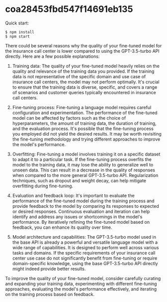 # coa28453fbd547f14691eb135

Quick start:

```
$ npm install
$ npm start
````


There could be several reasons why the quality of your fine-tuned model for the insurance call center is lower compared to using the GPT-3.5-turbo API directly. Here are a few possible explanations:

1. Training data: The quality of your fine-tuned model heavily relies on the quality and relevance of the training data you provided. If the training data is not representative of the specific domain and use case of insurance call centers, the model may not perform optimally. It's crucial to ensure that the training data is diverse, specific, and covers a range of scenarios and customer queries typically encountered in insurance call centers.

2. Fine-tuning process: Fine-tuning a language model requires careful configuration and experimentation. The performance of the fine-tuned model can be affected by factors such as the choice of hyperparameters, the amount of training data, the duration of training, and the evaluation process. It's possible that the fine-tuning process you employed did not yield the desired results. It may be worth revisiting the fine-tuning methodology and trying different approaches to improve the model's performance.

3. Overfitting: Fine-tuning a model involves training it on a specific dataset to adapt it to a particular task. If the fine-tuning process overfits the model to the training data, it may lose the ability to generalize well to unseen data. This can result in a decrease in the quality of responses when compared to the more general GPT-3.5-turbo API. Regularization techniques, such as dropout and weight decay, can help mitigate overfitting during fine-tuning.

4. Evaluation and feedback loop: It's important to evaluate the performance of the fine-tuned model during the training process and provide feedback to the model by comparing its responses to expected or desired responses. Continuous evaluation and iteration can help identify and address any issues or shortcomings in the model's performance. By iteratively refining the fine-tuned model based on feedback, you can enhance its quality over time.

5. Model architecture and capabilities: The GPT-3.5-turbo model used in the base API is already a powerful and versatile language model with a wide range of capabilities. It is designed to perform well across various tasks and domains. If the specific requirements of your insurance call center use case do not significantly benefit from fine-tuning or require domain-specific knowledge, using the base GPT-3.5-turbo API directly might indeed provide better results.

To improve the quality of your fine-tuned model, consider carefully curating and expanding your training data, experimenting with different fine-tuning approaches, evaluating the model's performance effectively, and iterating on the training process based on feedback.